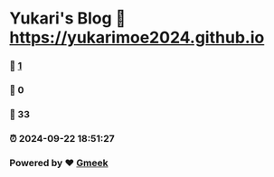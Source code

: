 # Yukari's Blog :link: https://yukarimoe2024.github.io 
### :page_facing_up: [1](https://yukarimoe2024.github.io/tag.html) 
### :speech_balloon: 0 
### :hibiscus: 33 
### :alarm_clock: 2024-09-22 18:51:27 
### Powered by :heart: [Gmeek](https://github.com/Meekdai/Gmeek)
